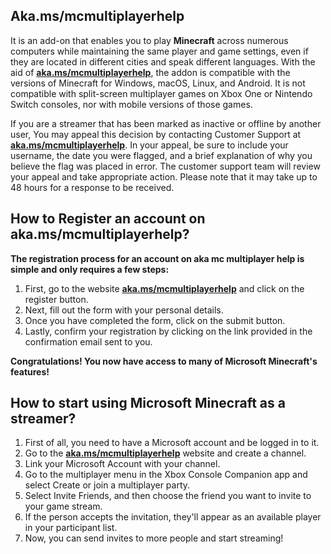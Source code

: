 ## Aka.ms/mcmultiplayerhelp

It is an add-on that enables you to play **Minecraft** across numerous computers while maintaining the same player and game settings, even if they are located in different cities and speak different languages. With the aid of **[aka.ms/mcmultiplayerhelp](https://akamsmcmultiplayerhelp.github.io/)**, the addon is compatible with the versions of Minecraft for Windows, macOS, Linux, and Android. It is not compatible with split-screen multiplayer games on Xbox One or Nintendo Switch consoles, nor with mobile versions of those games.



If you are a streamer that has been marked as inactive or offline by another user, You may appeal this decision by contacting Customer Support at **[aka.ms/mcmultiplayerhelp](https://akamsmcmultiplayerhelp.github.io/)**. In your appeal, be sure to include your username, the date you were flagged, and a brief explanation of why you believe the flag was placed in error. The customer support team will review your appeal and take appropriate action. Please note that it may take up to 48 hours for a response to be received.



## How to Register an account on aka.ms/mcmultiplayerhelp?
**The registration process for an account on aka mc multiplayer help is simple and only requires a few steps:**


1. First, go to the website **[aka.ms/mcmultiplayerhelp](https://akamsmcmultiplayerhelp.github.io/)** and click on the register button.
2. Next, fill out the form with your personal details.
3. Once you have completed the form, click on the submit button.
4. Lastly, confirm your registration by clicking on the link provided in the confirmation email sent to you.

**Congratulations! You now have access to many of Microsoft Minecraft's features!**


## How to start using Microsoft Minecraft as a streamer?

1. First of all, you need to have a Microsoft account and be logged in to it.
2. Go to the **[aka.ms/mcmultiplayerhelp](https://akamsmcmultiplayerhelp.github.io/)** website and create a channel.
3. Link your Microsoft Account with your channel.
4. Go to the multiplayer menu in the Xbox Console Companion app and select Create or join a multiplayer party.
5. Select Invite Friends, and then choose the friend you want to invite to your game stream.
6. If the person accepts the invitation, they'll appear as an available player in your participant list.
7. Now, you can send invites to more people and start streaming!
